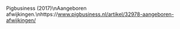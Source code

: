 Pigbusiness (2017)\nAangeboren afwijkingen.\nhttps://www.pigbusiness.nl/artikel/32978-aangeboren-afwijkingen/
